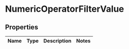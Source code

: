 
# NumericOperatorFilterValue

## Properties
| Name | Type | Description | Notes |
| ------------ | ------------- | ------------- | ------------- |



